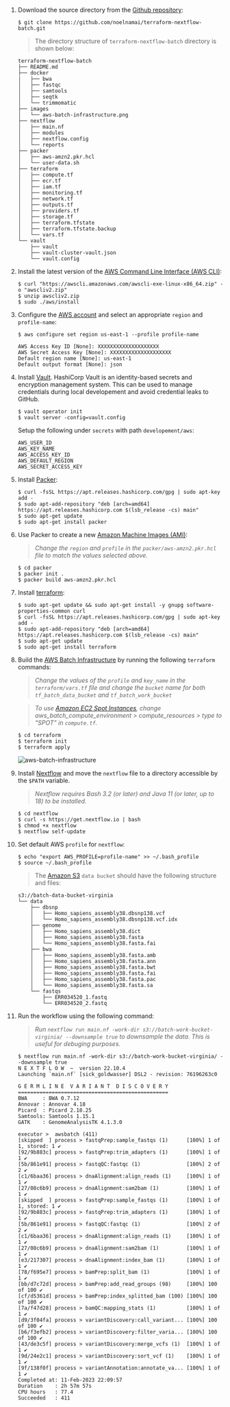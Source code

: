 1. Download the source directory from the [Github repository](https://github.com/noelnamai/terraform-nextflow-batch):

    ```
    $ git clone https://github.com/noelnamai/terraform-nextflow-batch.git
    ```

    > The directory structure of `terraform-nextflow-batch` directory is shown below:

    ```
    terraform-nextflow-batch
    ├── README.md
    ├── docker
    |   ├── bwa
    │   ├── fastqc
    │   ├── samtools
    │   ├── seqtk
    │   └── trimmomatic
    ├── images
    │   └── aws-batch-infrastructure.png
    ├── nextflow
    │   ├── main.nf
    │   ├── modules
    │   ├── nextflow.config
    │   └── reports
    ├── packer
    │   ├── aws-amzn2.pkr.hcl
    │   └── user-data.sh
    ├── terraform
    │   ├── compute.tf
    │   ├── ecr.tf
    │   ├── iam.tf
    │   ├── monitoring.tf
    │   ├── network.tf
    │   ├── outputs.tf
    │   ├── providers.tf
    │   ├── storage.tf
    │   ├── terraform.tfstate
    │   ├── terraform.tfstate.backup
    │   └── vars.tf
    └── vault
        ├── vault
        ├── vault-cluster-vault.json
        └── vault.config
    ```

2. Install the latest version of the [AWS Command Line Interface (AWS CLI)](https://docs.aws.amazon.com/cli/latest/userguide/getting-started-install.html):

    ```
    $ curl "https://awscli.amazonaws.com/awscli-exe-linux-x86_64.zip" -o "awscliv2.zip"
    $ unzip awscliv2.zip
    $ sudo ./aws/install
    ```

3. Configure the [AWS account](https://docs.aws.amazon.com/cli/latest/userguide/cli-configure-files.html) and select an appropriate `region` and `profile-name`:

    ```
    $ aws configure set region us-east-1 --profile profile-name

    AWS Access Key ID [None]: XXXXXXXXXXXXXXXXXXXX
    AWS Secret Access Key [None]: XXXXXXXXXXXXXXXXXXXX
    Default region name [None]: us-east-1
    Default output format [None]: json
    ```

4. Install [Vault](https://developer.hashicorp.com/vault/docs/install). HashiCorp Vault is an identity-based secrets and encryption management system. This can be used to manage credentials during local developement and avoid credential leaks to GitHub.

    ```
    $ vault operator init
    $ vault server -config=vault.config
    ```

    Setup the following under `secrets` with path `developement/aws`:

    ```
    AWS_USER_ID
    AWS_KEY_NAME
    AWS_ACCESS_KEY_ID
    AWS_DEFAULT_REGION
    AWS_SECRET_ACCESS_KEY
    ```

5. Install [Packer](https://learn.hashicorp.com/tutorials/packer/get-started-install-cli?in=packer/docker-get-started):

    ```
    $ curl -fsSL https://apt.releases.hashicorp.com/gpg | sudo apt-key add -
    $ sudo apt-add-repository "deb [arch=amd64] https://apt.releases.hashicorp.com $(lsb_release -cs) main"
    $ sudo apt-get update
    $ sudo apt-get install packer
    ```

6. Use Packer to create a new [Amazon Machine Images (AMI)](https://docs.aws.amazon.com/AWSEC2/latest/UserGuide/AMIs.html):

    > *Change the `region` and `profile` in the `packer/aws-amzn2.pkr.hcl` file to match the values selected above.*

    ```
    $ cd packer
    $ packer init .
    $ packer build aws-amzn2.pkr.hcl
    ```

7. Install [terraform](https://learn.hashicorp.com/tutorials/terraform/install-cli):

    ```
    $ sudo apt-get update && sudo apt-get install -y gnupg software-properties-common curl
    $ curl -fsSL https://apt.releases.hashicorp.com/gpg | sudo apt-key add -
    $ sudo apt-add-repository "deb [arch=amd64] https://apt.releases.hashicorp.com $(lsb_release -cs) main"
    $ sudo apt-get update
    $ sudo apt-get install terraform
    ```

8. Build the [AWS Batch Infrastructure](https://aws.amazon.com/batch/) by running the following `terraform` commands:

    > *Change the values of the `profile` and `key_name` in the `terraform/vars.tf` file and change the `bucket` name for both `tf_batch_data_bucket` and `tf_batch_work_bucket`*

    > *To use [Amazon EC2 Spot Instances](https://aws.amazon.com/ec2/spot/), change aws_batch_compute_environment > compute_resources > type to "SPOT" in `compute.tf`.*

    ```
    $ cd terraform
    $ terraform init
    $ terraform apply
    ```

    ![aws-batch-infrastructure](images/aws-batch-infrastructure.png)

9. Install [Nextflow](https://www.nextflow.io/docs/latest/getstarted.html) and move the `nextflow` file to a directory accessible by the `$PATH` variable.

    > *Nextflow requires Bash 3.2 (or later) and Java 11 (or later, up to 18) to be installed.*

    ```
    $ cd nextflow
    $ curl -s https://get.nextflow.io | bash
    $ chmod +x nextflow
    $ nextflow self-update
    ```

10. Set default AWS `profile` for `nextflow`:

    ```
    $ echo "export AWS_PROFILE=profile-name" >> ~/.bash_profile
    $ source ~/.bash_profile
    ```

    > The [Amazon S3](https://aws.amazon.com/s3/) `data bucket` should have the following structure and files:

    ```
    s3://batch-data-bucket-virginia
    └── data
        ├── dbsnp
        │   ├── Homo_sapiens_assembly38.dbsnp138.vcf
        │   └── Homo_sapiens_assembly38.dbsnp138.vcf.idx
        ├── genome
        │   ├── Homo_sapiens_assembly38.dict
        │   ├── Homo_sapiens_assembly38.fasta
        │   └── Homo_sapiens_assembly38.fasta.fai
        ├── bwa
        │   ├── Homo_sapiens_assembly38.fasta.amb
        │   ├── Homo_sapiens_assembly38.fasta.ann
        │   ├── Homo_sapiens_assembly38.fasta.bwt
        │   ├── Homo_sapiens_assembly38.fasta.fai
        │   ├── Homo_sapiens_assembly38.fasta.pac
        │   └── Homo_sapiens_assembly38.fasta.sa
        └── fastqs
            ├── ERR034520_1.fastq
            └── ERR034520_2.fastq
    ```

11. Run the workflow using the following command:

    > *Run `nextflow run main.nf -work-dir s3://batch-work-bucket-virginia/ --downsample true` to downsample the data. This is useful for debuging purposes.*

    ```
    $ nextflow run main.nf -work-dir s3://batch-work-bucket-virginia/ --downsample true
    N E X T F L O W  ~  version 22.10.4
    Launching `main.nf` [sick_goldwasser] DSL2 - revision: 76196263c0

    G E R M L I N E  V A R I A N T  D I S C O V E R Y
    =================================================
    BWA     : BWA 0.7.12
    Annovar : Annovar 4.18
    Picard  : Picard 2.18.25
    Samtools: Samtools 1.15.1
    GATK    : GenomeAnalysisTK 4.1.3.0

    executor >  awsbatch (411)
    [skipped  ] process > fastqPrep:sample_fastqs (1)      [100%] 1 of 1, stored: 1 ✔
    [92/9b883c] process > fastqPrep:trim_adapters (1)      [100%] 1 of 1 ✔
    [5b/861e91] process > fastqQC:fastqc (1)               [100%] 2 of 2 ✔
    [c1/6baa36] process > dnaAlignment:align_reads (1)     [100%] 1 of 1 ✔
    [27/08c6b9] process > dnaAlignment:sam2bam (1)         [100%] 1 of 1 ✔
    [skipped  ] process > fastqPrep:sample_fastqs (1)      [100%] 1 of 1, stored: 1 ✔
    [92/9b883c] process > fastqPrep:trim_adapters (1)      [100%] 1 of 1 ✔
    [5b/861e91] process > fastqQC:fastqc (1)               [100%] 2 of 2 ✔
    [c1/6baa36] process > dnaAlignment:align_reads (1)     [100%] 1 of 1 ✔
    [27/08c6b9] process > dnaAlignment:sam2bam (1)         [100%] 1 of 1 ✔
    [e3/217307] process > dnaAlignment:index_bam (1)       [100%] 1 of 1 ✔
    [78/f695e7] process > bamPrep:split_bam (1)            [100%] 1 of 1 ✔
    [bb/d7c72d] process > bamPrep:add_read_groups (98)     [100%] 100 of 100 ✔
    [cf/d5361d] process > bamPrep:index_splitted_bam (100) [100%] 100 of 100 ✔
    [7a/f47d28] process > bamQC:mapping_stats (1)          [100%] 1 of 1 ✔
    [d9/3f04fa] process > variantDiscovery:call_variant... [100%] 100 of 100 ✔
    [b6/f3efb2] process > variantDiscovery:filter_varia... [100%] 100 of 100 ✔
    [43/de3c5f] process > variantDiscovery:merge_vcfs (1)  [100%] 1 of 1 ✔
    [9d/24e2c1] process > variantDiscovery:sort_vcf (1)    [100%] 1 of 1 ✔
    [9f/138f0f] process > variantAnnotation:annotate_va... [100%] 1 of 1 ✔
    Completed at: 11-Feb-2023 22:09:57
    Duration    : 2h 57m 57s
    CPU hours   : 77.4
    Succeeded   : 411
    ```
    